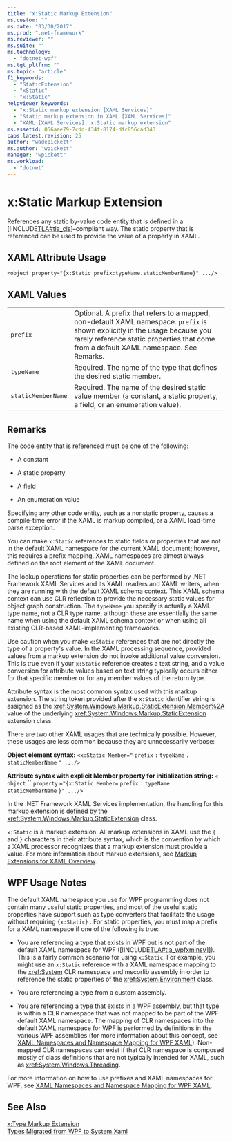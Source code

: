 ```yaml
---
title: "x:Static Markup Extension"
ms.custom: ""
ms.date: "03/30/2017"
ms.prod: ".net-framework"
ms.reviewer: ""
ms.suite: ""
ms.technology: 
  - "dotnet-wpf"
ms.tgt_pltfrm: ""
ms.topic: "article"
f1_keywords: 
  - "StaticExtension"
  - "xStatic"
  - "x:Static"
helpviewer_keywords: 
  - "x:Static markup extension [XAML Services]"
  - "Static markup extension in XAML [XAML Services]"
  - "XAML [XAML Services], x:Static markup extension"
ms.assetid: 056aee79-7cdd-434f-8174-dfc856cad343
caps.latest.revision: 25
author: "wadepickett"
ms.author: "wpickett"
manager: "wpickett"
ms.workload: 
  - "dotnet"
---
```

# x:Static Markup Extension
References any static by-value code entity that is defined in a [!INCLUDE[TLA#tla_cls](../../../includes/tlasharptla-cls-md.md)]–compliant way. The static property that is referenced can be used to provide the value of a property in XAML.  
  
## XAML Attribute Usage  
  
```xaml  
<object property="{x:Static prefix:typeName.staticMemberName}" .../>  
```  
  
## XAML Values  
  
|||  
|-|-|  
|`prefix`|Optional. A prefix that refers to a mapped, non-default XAML namespace. `prefix` is shown explicitly in the usage because you rarely reference static properties that come from a default XAML namespace. See Remarks.|  
|`typeName`|Required. The name of the type that defines the desired static member.|  
|`staticMemberName`|Required. The name of the desired static value member (a constant, a static property, a field, or an enumeration value).|  
  
## Remarks  
 The code entity that is referenced must be one of the following:  
  
-   A constant  
  
-   A static property  
  
-   A field  
  
-   An enumeration value  
  
 Specifying any other code entity, such as a nonstatic property, causes a compile-time error if the XAML is markup compiled, or a XAML load-time parse exception.  
  
 You can make `x:Static` references to static fields or properties that are not in the default XAML namespace for the current XAML document; however, this requires a prefix mapping. XAML namespaces are almost always defined on the root element of the XAML document.  
  
 The lookup operations for static properties can be performed by .NET Framework XAML Services and its XAML readers and XAML writers, when they are running with the default XAML schema context. This XAML schema context can use CLR reflection to provide the necessary static values for object graph construction. The `typeName` you specify is actually a XAML type name, not a CLR type name, although these are essentially the same name when using the default XAML schema context or when using all existing CLR-based XAML-implementing frameworks.  
  
 Use caution when you make `x:Static` references that are not directly the type of a property's value. In the XAML processing sequence, provided values from a markup extension do not invoke additional value conversion. This is true even if your `x:Static` reference creates a text string, and a value conversion for attribute values based on text string typically occurs either for that specific member or for any member values of the return type.  
  
 Attribute syntax is the most common syntax used with this markup extension. The string token provided after the `x:Static` identifier string is assigned as the <xref:System.Windows.Markup.StaticExtension.Member%2A> value of the underlying <xref:System.Windows.Markup.StaticExtension> extension class.  
  
 There are two other XAML usages that are technically possible. However, these usages are less common because they are unnecessarily verbose:  
  
 **Object element syntax:** `<x:Static Member="` `prefix` `:` `typeName` `.` `staticMemberName` `" .../>`  
  
 **Attribute syntax with explicit Member property for initialization string:** `<` `object` `` `property` `="{x:Static Member=` `prefix` `:` `typeName` `.` `staticMemberName` `}" .../>`  
  
 In the .NET Framework XAML Services implementation, the handling for this markup extension is defined by the <xref:System.Windows.Markup.StaticExtension> class.  
  
 `x:Static` is a markup extension. All markup extensions in XAML use the `{` and `}` characters in their attribute syntax, which is the convention by which a XAML processor recognizes that a markup extension must provide a value. For more information about markup extensions, see [Markup Extensions for XAML Overview](../../../docs/framework/xaml-services/markup-extensions-for-xaml-overview.md).  
  
## WPF Usage Notes  
 The default XAML namespace you use for WPF programming does not contain many useful static properties, and most of the useful static properties have support such as type converters that facilitate the usage without requiring `{x:Static}` . For static properties, you must map a prefix for a XAML namespace if one of the following is true:  
  
-   You are referencing a type that exists in WPF but is not part of the default XAML namespace for WPF ([!INCLUDE[TLA#tla_wpfxmlnsv1](../../../includes/tlasharptla-wpfxmlnsv1-md.md)]). This is a fairly common scenario for using `x:Static`. For example, you might use an `x:Static` reference with a XAML namespace mapping to the <xref:System> CLR namespace and mscorlib assembly in order to reference the static properties of the <xref:System.Environment> class.  
  
-   You are referencing a type from a custom assembly.  
  
-   You are referencing a type that exists in a WPF assembly, but that type is within a CLR namespace that was not mapped to be part of the WPF default XAML namespace. The mapping of CLR namespaces into the default XAML namespace for WPF is performed by definitions in the various WPF assemblies (for more information about this concept, see [XAML Namespaces and Namespace Mapping for WPF XAML](../../../docs/framework/wpf/advanced/xaml-namespaces-and-namespace-mapping-for-wpf-xaml.md)). Non-mapped CLR namespaces can exist if that CLR namespace is composed mostly of class definitions that are not typically intended for XAML, such as <xref:System.Windows.Threading>.  
  
 For more information on how to use prefixes and XAML namespaces for WPF, see [XAML Namespaces and Namespace Mapping for WPF XAML](../../../docs/framework/wpf/advanced/xaml-namespaces-and-namespace-mapping-for-wpf-xaml.md).  
  
## See Also  
 [x:Type Markup Extension](../../../docs/framework/xaml-services/x-type-markup-extension.md)  
 [Types Migrated from WPF to System.Xaml](../../../docs/framework/xaml-services/types-migrated-from-wpf-to-system-xaml.md)
